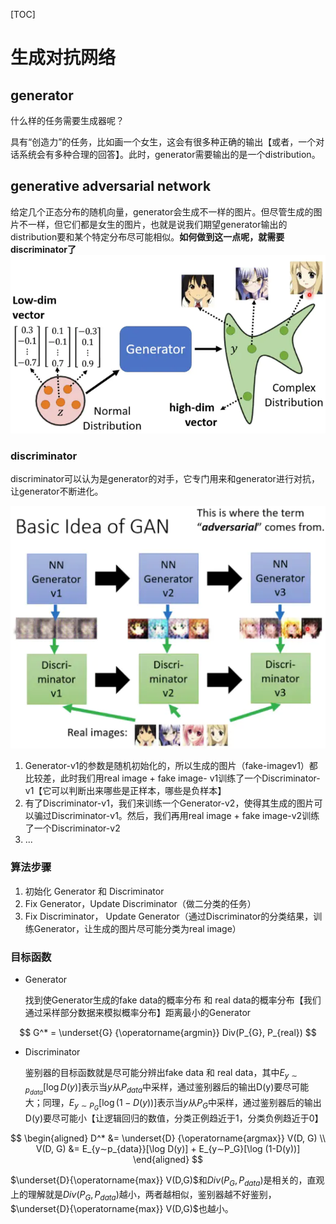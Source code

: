 [TOC]

# 生成对抗网络

## generator

什么样的任务需要生成器呢？

具有“创造力”的任务，比如画一个女生，这会有很多种正确的输出【或者，一个对话系统会有多种合理的回答】。此时，generator需要输出的是一个distribution。



## generative adversarial network

给定几个正态分布的随机向量，generator会生成不一样的图片。但尽管生成的图片不一样，但它们都是女生的图片，也就是说我们期望generator输出的distribution要和某个特定分布尽可能相似。**如何做到这一点呢，就需要discriminator了**
 ![](gan1.webp)

### discriminator

discriminator可以认为是generator的对手，它专门用来和generator进行对抗，让generator不断进化。

![](gan2.webp)

1. Generator-v1的参数是随机初始化的，所以生成的图片（fake-imagev1）都比较差，此时我们用real image + fake image- v1训练了一个Discriminator-v1【它可以判断出来哪些是正样本，哪些是负样本】
2. 有了Discriminator-v1，我们来训练一个Generator-v2，使得其生成的图片可以骗过Discriminator-v1。然后，我们再用real image + fake image-v2训练了一个Discriminator-v2
3. ...

### 算法步骤

1. 初始化 Generator 和 Discriminator
2. Fix Generator，Update Discriminator（做二分类的任务）
3. Fix Discriminator， Update Generator（通过Discriminator的分类结果，训练Generator，让生成的图片尽可能分类为real image）

### 目标函数

- Generator

  找到使Generator生成的fake data的概率分布 和 real data的概率分布【我们通过采样部分数据来模拟概率分布】距离最小的Generator

$$
G^* = \underset{G} {\operatorname{argmin}} Div(P_{G}, P_{real})
$$

- Discriminator

  鉴别器的目标函数就是尽可能分辨出fake data 和 real data，其中$E_{y∼p_{data}}[\log D(y)]$表示当$y$从$P_{data}$中采样，通过鉴别器后的输出D(y)要尽可能大；同理，$E_{y∼P_G}[\log (1-D(y))]$表示当$y$从$P_G$中采样，通过鉴别器后的输出D(y)要尽可能小【让逻辑回归的数值，分类正例趋近于1，分类负例趋近于0】

$$
\begin{aligned}
D^* &= \underset{D} {\operatorname{argmax}} V(D, G) \\
V(D, G) &= E_{y∼p_{data}}[\log D(y)] + E_{y∼P_G}[\log (1-D(y))]
\end{aligned}
$$

$\underset{D}{\operatorname{max}} V(D,G)$和$Div(P_G, P_{data})$是相关的，直观上的理解就是$Div(P_G, P_{data})$越小，两者越相似，鉴别器越不好鉴别，$\underset{D}{\operatorname{max}} V(D,G)$也越小。

